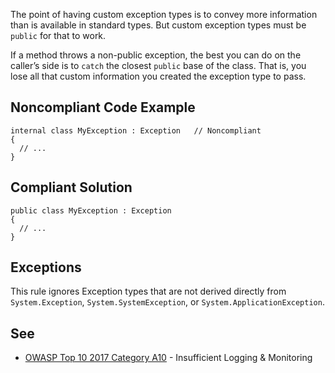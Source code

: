 The point of having custom exception types is to convey more information than is available in standard types. But custom exception types must be `public` for that to work.
 
If a method throws a non-public exception, the best you can do on the caller’s side is to `catch` the closest `public` base of the class. That is, you lose all that custom information you created the exception type to pass.
 
## Noncompliant Code Example

    internal class MyException : Exception   // Noncompliant
    {
      // ...
    }

## Compliant Solution

    public class MyException : Exception
    {
      // ...
    }

## Exceptions
 
This rule ignores Exception types that are not derived directly from `System.Exception`, `System.SystemException`, or `System.ApplicationException`.
 
## See
 
- [OWASP Top 10 2017 Category A10](https://owasp.org/www-project-top-ten/2017/A10_2017-Insufficient_Logging%2526Monitoring) -
  Insufficient Logging & Monitoring